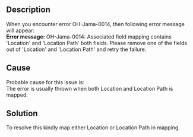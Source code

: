 ## Description

When you encounter error OH-Jama-0014, then following error message will appear:  
**Error message:** OH-Jama-0014: Associated field mapping contains 'Location' and 'Location Path' both fields. Please remove one of the fields out of 'Location' and 'Location Path' and retry the failure.

## Cause

Probable cause for this issue is:  
The error is usually thrown when both Location and Location Path is mapped.

## Solution

To resolve this kindly map either Location or Location Path in mapping.
